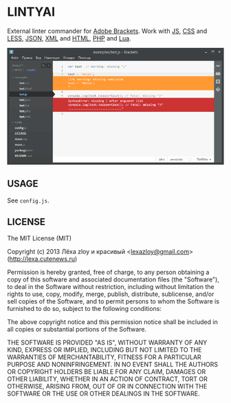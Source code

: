LINTYAI
=======

External linter commander for [Adobe Brackets]. Work with [JS], [CSS] and
[LESS][CSS], [JSON], [XML] and [HTML][XML], [PHP] and [Lua].

![Screenshot](examples/screenshot.png)

[Adobe Brackets]: https://github.com/adobe/brackets

[JS]: http://jshint.com
[CSS]: http://lesscss.org
[JSON]: https://github.com/zaach/jsonlint
[XML]: http://xmlsoft.org
[PHP]: http://php.net
[Lua]: http://lua.org

USAGE
-----

See `config.js`.

LICENSE
-------

The MIT License (MIT)

Copyright (c) 2013 Лёха zloy и красивый <<lexazloy@gmail.com>> (<http://lexa.cutenews.ru>)

Permission is hereby granted, free of charge, to any person obtaining a copy of
this software and associated documentation files (the "Software"), to deal in
the Software without restriction, including without limitation the rights to
use, copy, modify, merge, publish, distribute, sublicense, and/or sell copies of
the Software, and to permit persons to whom the Software is furnished to do so,
subject to the following conditions:

The above copyright notice and this permission notice shall be included in all
copies or substantial portions of the Software.

THE SOFTWARE IS PROVIDED "AS IS", WITHOUT WARRANTY OF ANY KIND, EXPRESS OR
IMPLIED, INCLUDING BUT NOT LIMITED TO THE WARRANTIES OF MERCHANTABILITY, FITNESS
FOR A PARTICULAR PURPOSE AND NONINFRINGEMENT. IN NO EVENT SHALL THE AUTHORS OR
COPYRIGHT HOLDERS BE LIABLE FOR ANY CLAIM, DAMAGES OR OTHER LIABILITY, WHETHER
IN AN ACTION OF CONTRACT, TORT OR OTHERWISE, ARISING FROM, OUT OF OR IN
CONNECTION WITH THE SOFTWARE OR THE USE OR OTHER DEALINGS IN THE SOFTWARE.
